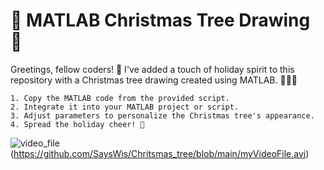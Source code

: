 # 🎄 MATLAB Christmas Tree Drawing 🎄
Greetings, fellow coders! 🌟 I've added a touch of holiday spirit to this repository with a Christmas tree drawing created using MATLAB. 🎅🏽✨

```
1. Copy the MATLAB code from the provided script.
2. Integrate it into your MATLAB project or script.
3. Adjust parameters to personalize the Christmas tree's appearance.
4. Spread the holiday cheer! 🚀
```
![video_file]()(https://github.com/SaysWis/Chritsmas_tree/blob/main/myVideoFile.avi)
